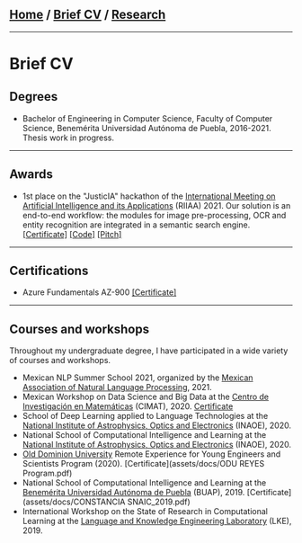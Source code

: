 ## [Home](/index) / [Brief CV](/cv) / [Research](/research)
---

# Brief CV

## Degrees
- Bachelor of Engineering in Computer Science, Faculty of Computer Science, Benemérita Universidad Autónoma de Puebla, 2016-2021. Thesis work in progress.

---

## Awards
- 1st place on the "JusticIA" hackathon of the [International Meeting on Artificial Intelligence and its Applications](http://riiaa.org/) (RIIAA) 2021. Our solution is an end-to-end workflow: the modules for image pre-processing, OCR and entity recognition are integrated in a semantic search engine. [[Certificate]](assets/docs/JusticIA2021.pdf) [[Code]](https://github.com/Hackaton-JusticIA-2021/Coeus-AI) [[Pitch]](https://youtu.be/L6xxXq6wVWE)

---

## Certifications
- Azure Fundamentals AZ-900 [[Certificate]](assets/docs/AzureAZ900.pdf)

---

## Courses and workshops
Throughout my undergraduate degree, I have participated in a wide variety of courses and workshops.

- Mexican NLP Summer School 2021, organized by the [Mexican Association of Natural Language Processing](http://ampln.mx/portal/inicio), 2021.
- Mexican Workshop on Data Science and Big Data at the [Centro de Investigación en Matemáticas](https://www.cimat.mx/) (CIMAT), 2020. [Certificate](assets/docs/Reconocimiento_Taller_CD_BD_2020_Rafael_Gallardo_García.pdf)
- School of Deep Learning applied to Language Technologies at the
[National Institute of Astrophysics, Optics and Electronics](https://www.inaoep.mx/) (INAOE), 2020.
- National School of Computational Intelligence and Learning at the
[National Institute of Astrophysics, Optics and Electronics](https://www.inaoep.mx/) (INAOE), 2020.
- [Old Dominion University](https://www.odu.edu/) Remote Experience for Young Engineers
and Scientists Program (2020). [Certificate](assets/docs/ODU REYES Program.pdf)
- National School of Computational Intelligence and Learning at the
[Benemérita Universidad Autónoma de Puebla](https://www.buap.mx/) (BUAP), 2019. [Certificate](assets/docs/CONSTANCIA SNAIC_2019.pdf)
- International Workshop on the State of Research in Computational
Learning at the [Language and Knowledge Engineering Laboratory](http://www.lke.buap.mx/) (LKE), 2019.
